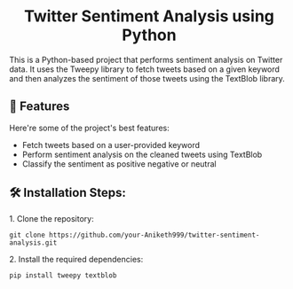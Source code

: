<h1 align="center" id="title">Twitter Sentiment Analysis using Python</h1>

<p id="description">This is a Python-based project that performs sentiment analysis on Twitter data. It uses the Tweepy library to fetch tweets based on a given keyword and then analyzes the sentiment of those tweets using the TextBlob library.</p>

  
  
<h2>🧐 Features</h2>

Here're some of the project's best features:

*   Fetch tweets based on a user-provided keyword
*   Perform sentiment analysis on the cleaned tweets using TextBlob
*   Classify the sentiment as positive negative or neutral

<h2>🛠️ Installation Steps:</h2>

<p>1. Clone the repository:</p>

```
git clone https://github.com/your-Aniketh999/twitter-sentiment-analysis.git
```

<p>2. Install the required dependencies:</p>

```
pip install tweepy textblob
```

###


